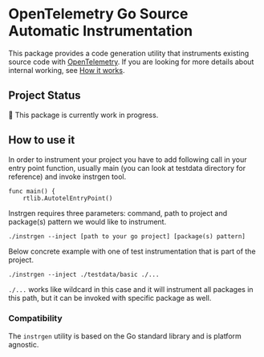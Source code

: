# OpenTelemetry Go Source Automatic Instrumentation

This package provides a code generation utility that instruments existing source code with [OpenTelemetry].
If you are looking for more details about internal working, see [How it works](./docs/how-it-works.md).

## Project Status

:construction: This package is currently work in progress.

## How to use it

In order to instrument your project you have to add following call in your entry point function, usually main
(you can look at testdata directory for reference) and invoke instrgen tool.

```
func main() {
    rtlib.AutotelEntryPoint()
```

Instrgen requires three parameters: command, path to project and package(s) pattern we
would like to instrument.

```
./instrgen --inject [path to your go project] [package(s) pattern]
```

Below concrete example with one of test instrumentation that is part of the project.

```
./instrgen --inject ./testdata/basic ./...
```

```./...``` works like wildcard in this case and it will instrument all packages in this path, but it can be invoked with
specific package as well.

### Compatibility

The `instrgen` utility is based on the Go standard library and is platform agnostic.

[OpenTelemetry]: https://opentelemetry.io/
